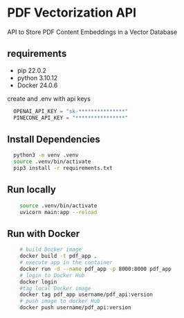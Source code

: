 
# PDF Vectorization API 

API to Store PDF Content Embeddings in a Vector Database

## requirements
 - pip  22.0.2 
 - python  3.10.12 
 - Docker 24.0.6 

create and .env with api keys

```py
  OPENAI_API_KEY = "sk-***************"
  PINECONE_API_KEY = "****************"
```

## Install Dependencies
```bash
  python3 -m venv .venv
  source .venv/bin/activate
  pip3 install -r requirements.txt
```


## Run locally 
```bash
    source .venv/bin/activate
    uvicorn main:app --reload
```

## Run with Docker

```bash
    # build Docker image
    docker build -t pdf_app .
    # execute app in the container
    docker run -d --name pdf_app -p 8000:8000 pdf_app
    # login to Docker Hub
    docker login
    #tag local Docker image
    docker tag pdf_app username/pdf_api:version
    # push image to docker Hub
    docker push username/pdf_api:version
```
